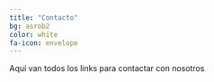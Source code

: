 ```yaml
---
title: "Contacto"
bg: asrob2
color: white
fa-icon: envelope
---
```


Aquí van todos los links para contactar con nosotros
